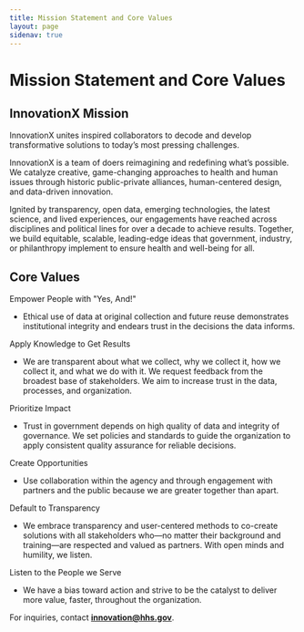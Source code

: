 ```yaml
---
title: Mission Statement and Core Values
layout: page
sidenav: true
---
```


# Mission Statement and Core Values

## InnovationX Mission

InnovationX unites inspired collaborators to decode and develop transformative solutions to today’s most pressing challenges. 

InnovationX is a team of doers reimagining and redefining what’s possible. We catalyze creative, game-changing approaches to health and human issues through historic public-private alliances, human-centered design, and data-driven innovation.  

Ignited by transparency, open data, emerging technologies, the latest science, and lived experiences, our engagements have reached across disciplines and political lines for over a decade to achieve results. Together, we build equitable, scalable, leading-edge ideas that government, industry, or philanthropy implement to ensure health and well-being for all. 

## Core Values

Empower People with "Yes, And!" 
- Ethical use of data at original collection and future reuse demonstrates institutional integrity and endears trust in the decisions the data informs. 

Apply Knowledge to Get Results 
- We are transparent about what we collect, why we collect it, how we collect it, and what we do with it. We request feedback from the broadest base of stakeholders. We aim to increase trust in the data, processes, and organization. 

Prioritize Impact 
- Trust in government depends on high quality of data and integrity of governance. We set policies and standards to guide the organization to apply consistent quality assurance for reliable decisions. 

Create Opportunities 
- Use collaboration within the agency and through engagement with partners and the public because we are greater together than apart. 

Default to Transparency 
- We embrace transparency and user-centered methods to co-create solutions with all stakeholders who—no matter their background and training—are respected and valued as partners. With open minds and humility, we listen. 

Listen to the People we Serve 
- We have a bias toward action and strive to be the catalyst to deliver more value, faster, throughout the organization. 

For inquiries, contact <b>innovation@hhs.gov</b>. 
